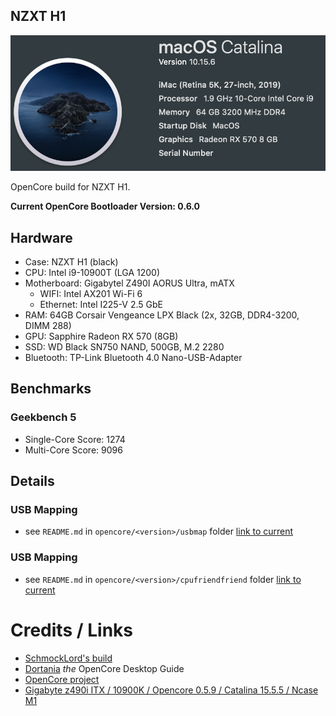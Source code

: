 ## NZXT H1

![About this mac](/doc/macos_about.png)

OpenCore build for NZXT H1.

**Current OpenCore Bootloader Version: 0.6.0**

## Hardware
- Case: NZXT H1 (black)
- CPU: Intel i9-10900T (LGA 1200)
- Motherboard: Gigabytel Z490I AORUS Ultra, mATX
	- WIFI: Intel AX201 Wi-Fi 6 
	- Ethernet: Intel I225-V 2.5 GbE
- RAM: 64GB Corsair Vengeance LPX Black (2x, 32GB, DDR4-3200, DIMM 288) 
- GPU: Sapphire Radeon RX 570 (8GB) 
- SSD: WD Black SN750 NAND, 500GB, M.2 2280
- Bluetooth: TP-Link Bluetooth 4.0 Nano-USB-Adapter 

## Benchmarks
### Geekbench 5
* Single-Core Score: 1274
* Multi-Core Score: 9096

## Details

### USB Mapping
* see `README.md` in `opencore/<version>/usbmap` folder [link to current](opencore/0.6.0/usbmap/)


### USB Mapping
* see `README.md` in `opencore/<version>/cpufriendfriend` folder [link to current](opencore/0.6.0/cpufriendfriend/)


# Credits / Links
- [SchmockLord's build](https://github.com/SchmockLord/Hackintosh-Intel-i9-10900k-Gigabyte-Z490-Vision-D)
- [Dortania](https://github.com/dortania) _the_ OpenCore Desktop Guide
- [OpenCore project](https://github.com/OpenCorePkg) 
- [Gigabyte z490i ITX / 10900K / Opencore 0.5.9 / Catalina 15.5.5 / Ncase M1](https://www.tonymacx86.com/threads/gigabyte-z490i-itx-10900k-opencore-0-5-9-catalina-15-5-5-ncase-m1.299195/)
